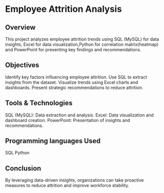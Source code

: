 # Employee Attrition Analysis
## Overview
This project analyzes employee attrition trends using SQL (MySQL) for data insights, Excel for data visualization,Python for correlation matrix(heatmap) and PowerPoint for presenting key findings and recommendations.

## Objectives
Identify key factors influencing employee attrition.
Use SQL to extract insights from the dataset.
Visualize trends using Excel charts and dashboards.
Present strategic recommendations to reduce attrition.

## Tools & Technologies
SQL (MySQL): Data extraction and analysis.
Excel: Data visualization and dashboard creation.
PowerPoint: Presentation of insights and recommendations.

## Programming languages Used
SQL
Python

## Conclusion
By leveraging data-driven insights, organizations can take proactive measures to reduce attrition and improve workforce stability.


